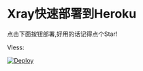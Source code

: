 # Xray快速部署到Heroku

点击下面按钮部署,好用的话记得点个Star!

Vless: 

[![Deploy](https://www.herokucdn.com/deploy/button.png)](https://dashboard.heroku.com/new?template=https%3A%2F%2Fgithub.com%2Fygcaicn%2Fv2ray-heroku)
